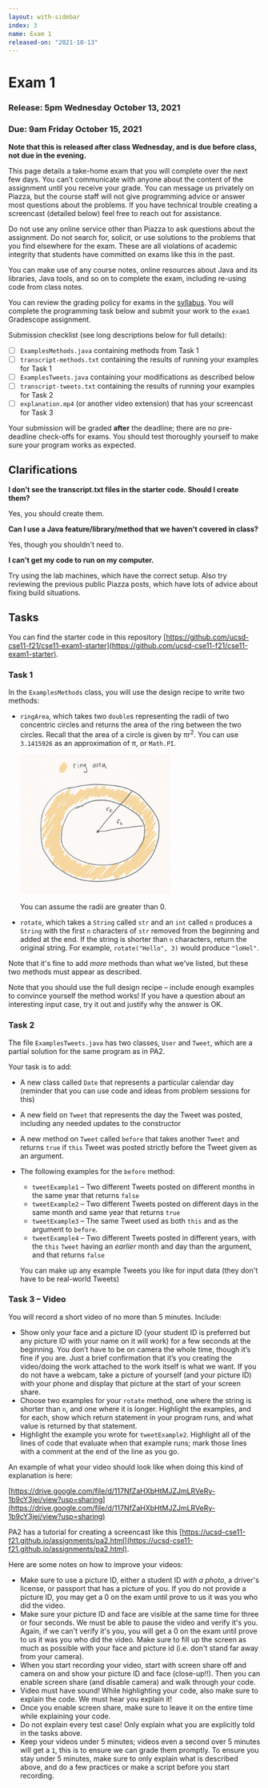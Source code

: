 ```yaml
---
layout: with-sidebar
index: 3
name: Exam 1
released-on: "2021-10-13"
---
```

# Exam 1

### Release: 5pm Wednesday October 13, 2021
### Due: 9am Friday October 15, 2021

**Note that this is released after class Wednesday, and is due before class, not
due in the evening.**

This page details a take-home exam that you will complete over the next few
days. You can’t communicate with anyone about the content of the assignment
until you receive your grade. You can message us privately on Piazza, but the
course staff will not give programming advice or answer most questions about the
problems. If you have technical trouble creating a screencast (detailed below)
feel free to reach out for assistance.

Do not use any online service other than Piazza to ask questions about the
assignment. Do not search for, solicit, or use solutions to the problems that
you find elsewhere for the exam. These are all violations of academic integrity
that students have committed on exams like this in the past.

You can make use of any course notes, online resources about Java and its
libraries, Java tools, and so on to complete the exam, including re-using code
from class notes.

You can review the grading policy for exams in the [syllabus](/syllabus.html).
You will complete the programming task below and submit your work to the `exam1` Gradescope assignment.

Submission checklist (see long descriptions below for full details):

- [ ] `ExamplesMethods.java` containing methods from Task 1
- [ ] `transcript-methods.txt` containing the results of running your examples for Task 1
- [ ] `ExamplesTweets.java` containing your modifications as described below
- [ ] `transcript-tweets.txt` containing the results of running your examples for Task 2
- [ ] `explanation.mp4` (or another video extension) that has your screencast for Task 3

Your submission will be graded **after** the deadline; there are no pre-deadline check-offs for exams. You should test thoroughly yourself to make sure your program works as expected.

## Clarifications

**I don't see the transcript.txt files in the starter code. Should I create them?**

Yes, you should create them.

**Can I use a Java feature/library/method that we haven't covered in class?**

Yes, though you shouldn't need to.

**I can't get my code to run on my computer.**

Try using the lab machines, which have the correct setup. Also try reviewing the
previous public Piazza posts, which have lots of advice about fixing build
situations.

## Tasks

You can find the starter code in this repository [https://github.com/ucsd-cse11-f21/cse11-exam1-starter](https://github.com/ucsd-cse11-f21/cse11-exam1-starter).

### Task 1

In the `ExamplesMethods` class, you will use the design recipe to write two methods:

- `ringArea`, which takes two `double`s representing the radii of two concentric circles and returns the area of the ring between the two circles. Recall that the area of a circle is given by πr<sup>2</sup>. You can use `3.1415926` as an approximation of π, or `Math.PI`.

  <img src="/ring-area.png" width="300px">

  You can assume the radii are greater than 0.
- `rotate`, which takes a `String` called `str` and an `int` called `n` produces a `String` with the first `n` characters of `str` removed from the beginning and added at the end. If the string is shorter than `n` characters, return the original string. For example, `rotate("Hello", 3)` would produce `"loHel"`.

Note that it's fine to add _more_ methods than what we've listed, but these two methods must appear as described.

Note that you should use the full design recipe – include enough examples to
convince yourself the method works! If you have a question about an interesting
input case, try it out and justify why the answer is OK.

### Task 2

The file `ExamplesTweets.java` has two classes, `User` and `Tweet`, which are a partial solution for the same program as in PA2.

Your task is to add:

- A new class called `Date` that represents a particular calendar day (reminder that you can use code and ideas from problem sessions for this)
- A new field on `Tweet` that represents the day the Tweet was posted, including any needed updates to the constructor
- A new method on `Tweet` called `before` that takes another `Tweet` and returns `true` if `this` Tweet was posted strictly before the Tweet given as an argument.
- The following examples for the `before` method:
  - `tweetExample1` – Two different Tweets posted on different months in the same year that returns `false`
  - `tweetExample2` – Two different Tweets posted on different days in the same month and same year that returns `true`
  - `tweetExample3` – The same Tweet used as both `this` and as the argument to `before`.
  - `tweetExample4` – Two different Tweets posted in different years, with the `this` `Tweet` having an _earlier_ month and day than the argument, and that returns `false`

  You can make up any example Tweets you like for input data (they don't have to
  be real-world Tweets)


### Task 3 – Video
You will record a short video of no more than 5 minutes. Include:

- Show only your face and a picture ID (your student ID is preferred but any picture ID with your name on it will work) for a few seconds at the beginning. You don’t have to be on camera the whole time, though it’s fine if you are. Just a brief confirmation that it’s you creating the video/doing the work attached to the work itself is what we want. If you do not have a webcam, take a picture of yourself (and your picture ID) with your phone and display that picture at the start of your screen share.
- Choose two examples for your `rotate` method, one where the string is shorter than `n`, and one where it is longer. Highlight the examples, and for each, show which return statement in your program runs, and what value is returned by that statement.
- Highlight the example you wrote for `tweetExample2`. Highlight all of the lines of code that evaluate when that example runs; mark those lines with a comment at the end of the line as you go.

An example of what your video should look like when doing this kind of explanation is here:

[https://drive.google.com/file/d/117NfZaHXbHtMJZJmLRVeRy-1b9cY3jei/view?usp=sharing](https://drive.google.com/file/d/117NfZaHXbHtMJZJmLRVeRy-1b9cY3jei/view?usp=sharing)

PA2 has a tutorial for creating a screencast like this [https://ucsd-cse11-f21.github.io/assignments/pa2.html](https://ucsd-cse11-f21.github.io/assignments/pa2.html).

Here are some notes on how to improve your videos:

- Make sure to use a picture ID, either a student ID _with a photo_, a driver's license, or passport that has a picture of you. If you do not provide a picture ID, you may get a 0 on the exam until prove to us it was you who did the video.
- Make sure your picture ID and face are visible at the same time for three or four seconds. We must be able to pause the video and verify it's you. Again, if we can't verify it's you, you will get a 0 on the exam until prove to us it was you who did the video. Make sure to fill up the screen as much as possible with your face and picture id (i.e. don't stand far away from your camera).
- When you start recording your video, start with screen share off and camera on and show your picture ID and face (close-up!!). Then you can enable screen share (and disable camera) and walk through your code.
- Video must have sound! While highlighting your code, also make sure to explain the code. We must hear you explain it!
- Once you enable screen share, make sure to leave it on the entire time while explaining your code.
- Do not explain every test case! Only explain what you are explicitly told in the tasks above.
- Keep your videos under 5 minutes; videos even a second over 5 minutes will get a `1`, this is to ensure we can grade them promptly. To ensure you stay under 5 minutes, make sure to only explain what is described above, and do a few practices or make a script before you start recording.
